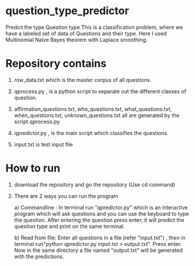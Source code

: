 # question_type_predictor
Predict the type Question type
This is a classification problem, where we have a labeled set of data of Questions and their type. Here I used Multinomial Naive Bayes theorem with Laplace smoothing. 

# Repository contains
1) row_data.txt which is the master corpus of all questions.

2) qprocess.py , is a python script to separate out the different classes of question.

3) affirmation_questions.txt, who_questions.txt, what_questions.txt, when_questions.txt, unknown_questions.txt all are generated by the script qprocess.py

4) qpredictor.py , is the main script which classifies the questions.

5) input.txt is test input file


# How to run
1) download the repository and go the repository (Use cd command)

2) There are 2 ways you can run the program

    a) Commandline : In terminal run "qpredictor.py" which is an interactive program which will ask questions and you can use the keyboard to type the question. After entering the question press enter, it will predict the question type and print on the same terminal.
    
    b) Read from file: Enter all questions in a file (refer "input.txt") , then in terminal run"python qpredictor.py input.txt > output.txt". Press enter. Now in the same directory a file named "output.txt" will be generated with the predictions.
